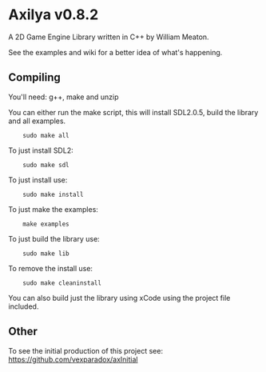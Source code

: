 # Axilya v0.8.2

A 2D Game Engine Library written in C++ by William Meaton.

See the examples and wiki for a better idea of what's happening.

## Compiling

You'll need: g++, make and unzip

You can either run the make script, this will install SDL2.0.5, build the library and all examples.

```Shell
	sudo make all
```

To just install SDL2:
```Shell
	sudo make sdl
```

To just install use:

```Shell
	sudo make install
```

To just make the examples:
```Shell
	make examples
```

To just build the library use:
```Shell
	sudo make lib
```

To remove the install use:

```Shell
	sudo make cleaninstall
```


You can also build just the library using xCode using the project file included.


## Other

To see the initial production of this project see: https://github.com/vexparadox/axInitial